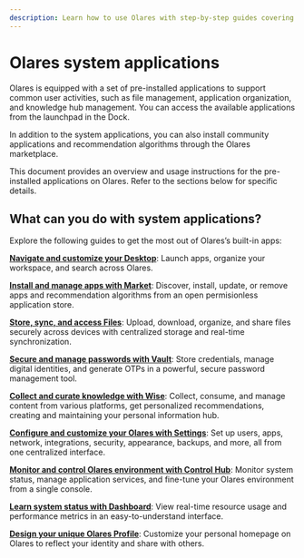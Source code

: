 ```yaml
---
description: Learn how to use Olares with step-by-step guides covering personalization, application management, file handling, security setup, and team collaboration features. Updated regularly with the latest Olares functionality.
---
```

# Olares system applications


Olares is equipped with a set of pre-installed applications to support common user activities, such as file management, application organization, and  knowledge hub management. You can access the available applications from the launchpad in the Dock.

In addition to the system applications, you can also install community applications and recommendation algorithms through the Olares marketplace.

This document provides an overview and usage instructions for the pre-installed applications on Olares. Refer to the sections below for specific details.

## What can you do with system applications?

Explore the following guides to get the most out of Olares’s built-in apps:

[**Navigate and customize your Desktop**](./desktop.md): Launch apps, organize your workspace, and search across Olares.

[**Install and manage apps with Market**](./market.md): Discover, install, update, or remove apps and recommendation algorithms from an open permisionless application store.

[**Store, sync, and access Files**](./files/): Upload, download, organize, and share files securely across devices with centralized storage and real-time synchronization.

[**Secure and manage passwords with Vault**](./vault/): Store credentials, manage digital identities, and generate OTPs in a powerful, secure password management tool.

[**Collect and curate knowledge with Wise**](./wise/): Collect, consume, and manage content from various platforms, get personalized recommendations, creating and maintaining your personal information hub.

[**Configure and customize your Olares with Settings**](./settings/): Set up users, apps, network, integrations, security, appearance, backups, and more, all from one centralized interface.

[**Monitor and control Olares environment with Control Hub**](./controlhub/): Monitor system status, manage application services, and fine-tune your Olares environment from a single console.

[**Learn system status with Dashboard**](./resources-usage.md): View real-time resource usage and performance metrics in an easy-to-understand interface.

[**Design your unique Olares Profile**](profile.md): Customize your personal homepage on Olares to reflect your identity and share with others.